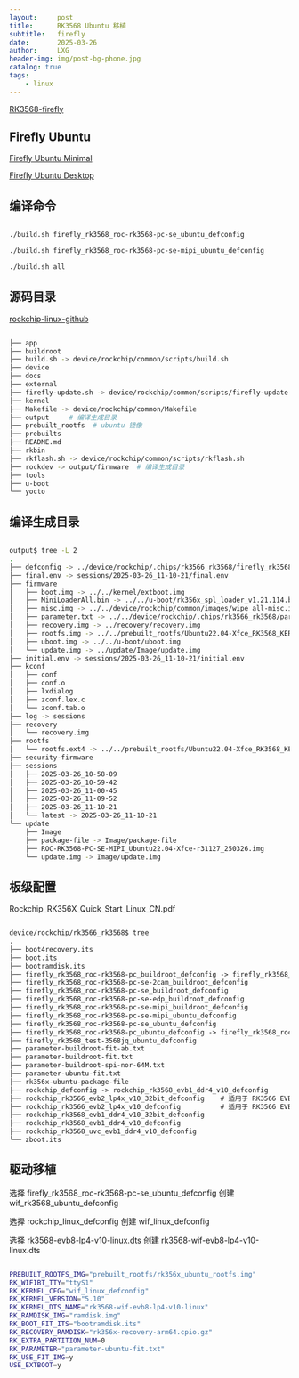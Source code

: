 ```yaml
---
layout:     post
title:      RK3568 Ubuntu 移植
subtitle:   firefly
date:       2025-03-26
author:     LXG
header-img: img/post-bg-phone.jpg
catalog: true
tags:
    - linux
---
```


[RK3568-firefly](https://wiki.t-firefly.com/zh_CN/ROC-RK3568-PC/linux_compile_linux5.10.html)

## Firefly Ubuntu

[Firefly Ubuntu Minimal](https://wiki.t-firefly.com/zh_CN/ROC-RK3568-PC/ubuntu_minimal_support.html)

[Firefly Ubuntu Desktop](https://wiki.t-firefly.com/zh_CN/ROC-RK3568-PC/ubuntu_desktop_support.html)

## 编译命令

```bash

./build.sh firefly_rk3568_roc-rk3568-pc-se_ubuntu_defconfig

./build.sh firefly_rk3568_roc-rk3568-pc-se-mipi_ubuntu_defconfig

./build.sh all

```

## 源码目录

[rockchip-linux-github](https://github.com/rockchip-linux)

```bash

├── app
├── buildroot
├── build.sh -> device/rockchip/common/scripts/build.sh
├── device
├── docs
├── external
├── firefly-update.sh -> device/rockchip/common/scripts/firefly-update.sh
├── kernel
├── Makefile -> device/rockchip/common/Makefile
├── output     # 编译生成目录
├── prebuilt_rootfs  # ubuntu 镜像
├── prebuilts
├── README.md
├── rkbin
├── rkflash.sh -> device/rockchip/common/scripts/rkflash.sh
├── rockdev -> output/firmware  # 编译生成目录
├── tools
├── u-boot
└── yocto

```

## 编译生成目录

```bash

output$ tree -L 2
.
├── defconfig -> ../device/rockchip/.chips/rk3566_rk3568/firefly_rk3568_roc-rk3568-pc-se-mipi_ubuntu_defconfig
├── final.env -> sessions/2025-03-26_11-10-21/final.env
├── firmware
│   ├── boot.img -> ../../kernel/extboot.img
│   ├── MiniLoaderAll.bin -> ../../u-boot/rk356x_spl_loader_v1.21.114.bin
│   ├── misc.img -> ../../device/rockchip/common/images/wipe_all-misc.img
│   ├── parameter.txt -> ../../device/rockchip/.chips/rk3566_rk3568/parameter-ubuntu-fit.txt
│   ├── recovery.img -> ../recovery/recovery.img
│   ├── rootfs.img -> ../../prebuilt_rootfs/Ubuntu22.04-Xfce_RK3568_KERNEL-5.10_v3.11-27_20240326.img
│   ├── uboot.img -> ../../u-boot/uboot.img
│   └── update.img -> ../update/Image/update.img
├── initial.env -> sessions/2025-03-26_11-10-21/initial.env
├── kconf
│   ├── conf
│   ├── conf.o
│   ├── lxdialog
│   ├── zconf.lex.c
│   └── zconf.tab.o
├── log -> sessions
├── recovery
│   └── recovery.img
├── rootfs
│   └── rootfs.ext4 -> ../../prebuilt_rootfs/Ubuntu22.04-Xfce_RK3568_KERNEL-5.10_v3.11-27_20240326.img
├── security-firmware
├── sessions
│   ├── 2025-03-26_10-58-09
│   ├── 2025-03-26_10-59-42
│   ├── 2025-03-26_11-00-45
│   ├── 2025-03-26_11-09-52
│   ├── 2025-03-26_11-10-21
│   └── latest -> 2025-03-26_11-10-21
└── update
    ├── Image
    ├── package-file -> Image/package-file
    ├── ROC-RK3568-PC-SE-MIPI_Ubuntu22.04-Xfce-r31127_250326.img
    └── update.img -> Image/update.img

```

## 板级配置

Rockchip_RK356X_Quick_Start_Linux_CN.pdf

```txt

device/rockchip/rk3566_rk3568$ tree
.
├── boot4recovery.its
├── boot.its
├── bootramdisk.its
├── firefly_rk3568_roc-rk3568-pc_buildroot_defconfig -> firefly_rk3568_roc-rk3568-pc-se_buildroot_defconfig
├── firefly_rk3568_roc-rk3568-pc-se-2cam_buildroot_defconfig
├── firefly_rk3568_roc-rk3568-pc-se_buildroot_defconfig
├── firefly_rk3568_roc-rk3568-pc-se-edp_buildroot_defconfig
├── firefly_rk3568_roc-rk3568-pc-se-mipi_buildroot_defconfig
├── firefly_rk3568_roc-rk3568-pc-se-mipi_ubuntu_defconfig
├── firefly_rk3568_roc-rk3568-pc-se_ubuntu_defconfig
├── firefly_rk3568_roc-rk3568-pc_ubuntu_defconfig -> firefly_rk3568_roc-rk3568-pc-se_ubuntu_defconfig
├── firefly_rk3568_test-3568jq_ubuntu_defconfig
├── parameter-buildroot-fit-ab.txt
├── parameter-buildroot-fit.txt
├── parameter-buildroot-spi-nor-64M.txt
├── parameter-ubuntu-fit.txt
├── rk356x-ubuntu-package-file
├── rockchip_defconfig -> rockchip_rk3568_evb1_ddr4_v10_defconfig
├── rockchip_rk3566_evb2_lp4x_v10_32bit_defconfig    # 适用于 RK3566 EVB 搭配 LPDDR4 开发板，运行32位根文件系统
├── rockchip_rk3566_evb2_lp4x_v10_defconfig          # 适用于 RK3566 EVB 搭配 LPDDR4 开发板
├── rockchip_rk3568_evb1_ddr4_v10_32bit_defconfig
├── rockchip_rk3568_evb1_ddr4_v10_defconfig
├── rockchip_rk3568_uvc_evb1_ddr4_v10_defconfig
└── zboot.its

```

## 驱动移植

选择 firefly_rk3568_roc-rk3568-pc-se_ubuntu_defconfig 创建 wif_rk3568_ubuntu_defconfig

选择 rockchip_linux_defconfig 创建 wif_linux_defconfig

选择 rk3568-evb8-lp4-v10-linux.dts 创建 rk3568-wif-evb8-lp4-v10-linux.dts

```sh

PREBUILT_ROOTFS_IMG="prebuilt_rootfs/rk356x_ubuntu_rootfs.img"
RK_WIFIBT_TTY="ttyS1"
RK_KERNEL_CFG="wif_linux_defconfig"
RK_KERNEL_VERSION="5.10"
RK_KERNEL_DTS_NAME="rk3568-wif-evb8-lp4-v10-linux"
RK_RAMDISK_IMG="ramdisk.img"
RK_BOOT_FIT_ITS="bootramdisk.its"
RK_RECOVERY_RAMDISK="rk356x-recovery-arm64.cpio.gz"
RK_EXTRA_PARTITION_NUM=0
RK_PARAMETER="parameter-ubuntu-fit.txt"
RK_USE_FIT_IMG=y
USE_EXTBOOT=y

```























